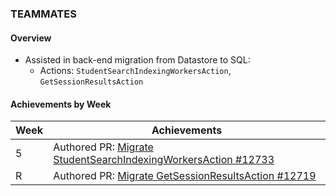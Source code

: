 ### TEAMMATES

#### Overview

* Assisted in back-end migration from Datastore to SQL:
    * Actions: `StudentSearchIndexingWorkersAction`, `GetSessionResultsAction`

#### Achievements by Week

| Week | Achievements |
| ---- | ------------ |
| 5 | Authored PR: [Migrate StudentSearchIndexingWorkersAction #12733](https://github.com/TEAMMATES/teammates/pull/12733) |
| R | Authored PR: [Migrate GetSessionResultsAction #12719](https://github.com/TEAMMATES/teammates/pull/12719) |
